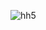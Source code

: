 ![hh5](https://user-images.githubusercontent.com/40058340/160854764-aa3add57-f2dc-4467-8362-3a90c3f60686.jpg)
